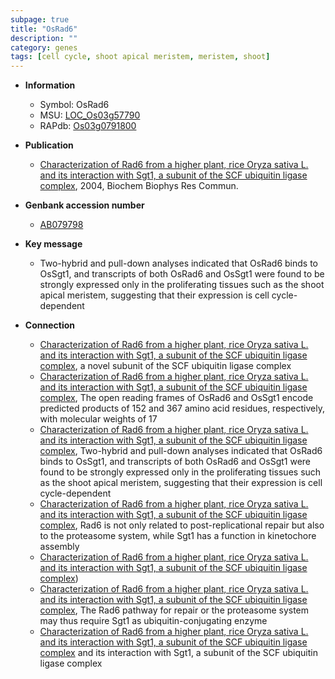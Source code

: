 ```yaml
---
subpage: true
title: "OsRad6"
description: ""
category: genes
tags: [cell cycle, shoot apical meristem, meristem, shoot]
---
```


* **Information**  
    + Symbol: OsRad6  
    + MSU: [LOC_Os03g57790](http://rice.plantbiology.msu.edu/cgi-bin/ORF_infopage.cgi?orf=LOC_Os03g57790)  
    + RAPdb: [Os03g0791800](http://rapdb.dna.affrc.go.jp/viewer/gbrowse_details/irgsp1?name=Os03g0791800)  

* **Publication**  
    + [Characterization of Rad6 from a higher plant, rice Oryza sativa L. and its interaction with Sgt1, a subunit of the SCF ubiquitin ligase complex](http://www.ncbi.nlm.nih.gov/pubmed?term=Characterization+of+Rad6+from+a+higher+plant,+rice+Oryza+sativa+L.+and+its+interaction+with+Sgt1,+a+subunit+of+the+SCF+ubiquitin+ligase+complex%5BTitle%5D), 2004, Biochem Biophys Res Commun.

* **Genbank accession number**  
    + [AB079798](http://www.ncbi.nlm.nih.gov/nuccore/AB079798)

* **Key message**  
    + Two-hybrid and pull-down analyses indicated that OsRad6 binds to OsSgt1, and transcripts of both OsRad6 and OsSgt1 were found to be strongly expressed only in the proliferating tissues such as the shoot apical meristem, suggesting that their expression is cell cycle-dependent

* **Connection**  
    + [Characterization of Rad6 from a higher plant, rice Oryza sativa L. and its interaction with Sgt1, a subunit of the SCF ubiquitin ligase complex](OsSgt1), a novel subunit of the SCF ubiquitin ligase complex
    + [Characterization of Rad6 from a higher plant, rice Oryza sativa L. and its interaction with Sgt1, a subunit of the SCF ubiquitin ligase complex](http://www.ncbi.nlm.nih.gov/pubmed?term=Characterization+of+Rad6+from+a+higher+plant,+rice+Oryza+sativa+L.+and+its+interaction+with+Sgt1,+a+subunit+of+the+SCF+ubiquitin+ligase+complex%5BTitle%5D), The open reading frames of OsRad6 and OsSgt1 encode predicted products of 152 and 367 amino acid residues, respectively, with molecular weights of 17
    + [Characterization of Rad6 from a higher plant, rice Oryza sativa L. and its interaction with Sgt1, a subunit of the SCF ubiquitin ligase complex](http://www.ncbi.nlm.nih.gov/pubmed?term=Characterization+of+Rad6+from+a+higher+plant,+rice+Oryza+sativa+L.+and+its+interaction+with+Sgt1,+a+subunit+of+the+SCF+ubiquitin+ligase+complex%5BTitle%5D), Two-hybrid and pull-down analyses indicated that OsRad6 binds to OsSgt1, and transcripts of both OsRad6 and OsSgt1 were found to be strongly expressed only in the proliferating tissues such as the shoot apical meristem, suggesting that their expression is cell cycle-dependent
    + [Characterization of Rad6 from a higher plant, rice Oryza sativa L. and its interaction with Sgt1, a subunit of the SCF ubiquitin ligase complex](http://www.ncbi.nlm.nih.gov/pubmed?term=Characterization+of+Rad6+from+a+higher+plant,+rice+Oryza+sativa+L.+and+its+interaction+with+Sgt1,+a+subunit+of+the+SCF+ubiquitin+ligase+complex%5BTitle%5D), Rad6 is not only related to post-replicational repair but also to the proteasome system, while Sgt1 has a function in kinetochore assembly
    + [Characterization of Rad6 from a higher plant, rice Oryza sativa L. and its interaction with Sgt1, a subunit of the SCF ubiquitin ligase complex](2))
    + [Characterization of Rad6 from a higher plant, rice Oryza sativa L. and its interaction with Sgt1, a subunit of the SCF ubiquitin ligase complex](http://www.ncbi.nlm.nih.gov/pubmed?term=Characterization+of+Rad6+from+a+higher+plant,+rice+Oryza+sativa+L.+and+its+interaction+with+Sgt1,+a+subunit+of+the+SCF+ubiquitin+ligase+complex%5BTitle%5D), The Rad6 pathway for repair or the proteasome system may thus require Sgt1 as ubiquitin-conjugating enzyme
    + [Characterization of Rad6 from a higher plant, rice Oryza sativa L. and its interaction with Sgt1, a subunit of the SCF ubiquitin ligase complex](Oryza+sativa+L.) and its interaction with Sgt1, a subunit of the SCF ubiquitin ligase complex



